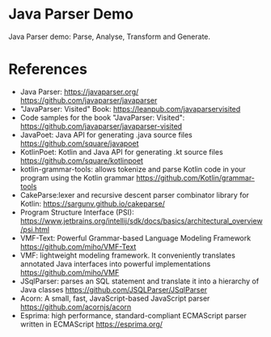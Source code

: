Java Parser Demo
================

Java Parser demo: Parse, Analyse, Transform and Generate. 

# References

* Java Parser: https://javaparser.org/ https://github.com/javaparser/javaparser
* "JavaParser: Visited" Book: https://leanpub.com/javaparservisited
* Code samples for the book "JavaParser: Visited": https://github.com/javaparser/javaparser-visited
* JavaPoet: Java API for generating .java source files https://github.com/square/javapoet
* KotlinPoet: Kotlin and Java API for generating .kt source files https://github.com/square/kotlinpoet
* kotlin-grammar-tools: allows tokenize and parse Kotlin code in your program using the Kotlin grammar https://github.com/Kotlin/grammar-tools
* CakeParse:lexer and recursive descent parser combinator library for Kotlin: https://sargunv.github.io/cakeparse/
* Program Structure Interface (PSI): https://www.jetbrains.org/intellij/sdk/docs/basics/architectural_overview/psi.html
* VMF-Text: Powerful Grammar-based Language Modeling Framework https://github.com/miho/VMF-Text
* VMF: lightweight modeling framework. It conveniently translates annotated Java interfaces into powerful implementations https://github.com/miho/VMF
* JSqlParser: parses an SQL statement and translate it into a hierarchy of Java classes https://github.com/JSQLParser/JSqlParser
* Acorn: A small, fast, JavaScript-based JavaScript parser https://github.com/acornjs/acorn
* Esprima: high performance, standard-compliant ECMAScript parser written in ECMAScript https://esprima.org/
